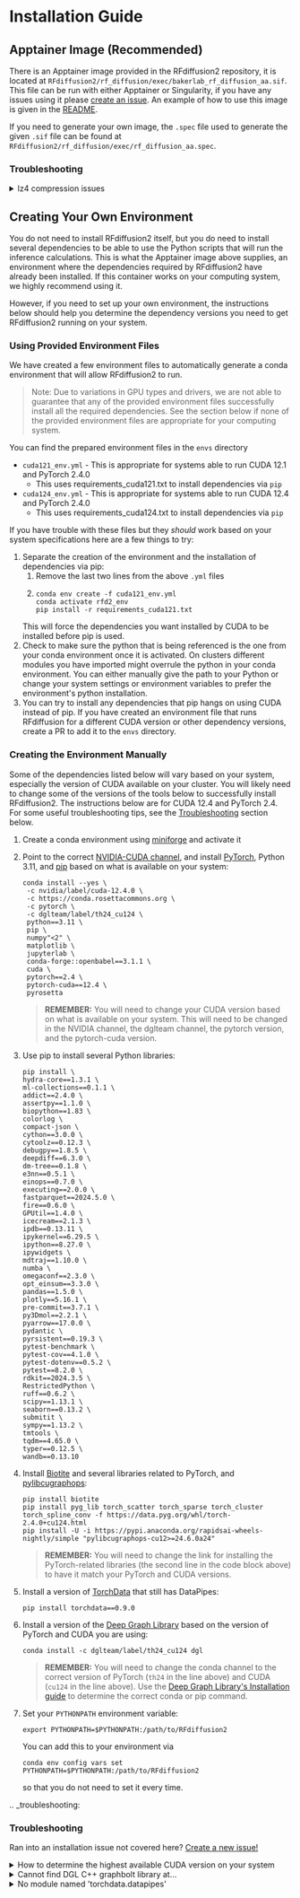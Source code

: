 # Installation Guide

## Apptainer Image (Recommended)
There is an Apptainer image provided in the RFdiffusion2 repository, it is located at `RFdiffusion2/rf_diffusion/exec/bakerlab_rf_diffusion_aa.sif`. This file can be run with either Apptainer or Singularity, if you have any issues using it please [create an issue](https://github.com/RosettaCommons/RFdiffusion2/issues). An example of how to use this image is given in the [README](readme_link.html#inference).

If you need to generate your own image, the `.spec` file used to generate the given `.sif` file can be found at `RFdiffusion2/rf_diffusion/exec/rf_diffusion_aa.spec`.

### Troubleshooting
<a id="image_troubleshooting"></a>

<details>
<summary>lz4 compression issues</summary>

Full error message you might see: 
```
FATAL: container creation failed: mount hook function failure: mount /proc/self/fd/3->/var/apptainer/mnt/session/rootfs error: while mounting image /proc/self/fd/3: squashfuse_ll exited with status 255: Squashfs image uses lz4 compression, this version supports only zlib.
```
Or you may see
```
FATAL: kernel reported a bad superblock for squashfs image partition,possible causes are that your kernel doesn't support the compression algorithm or the image is corrupted.
```

To fix this issue you can rebuild the sif on your HPC cluster: 
```
apptainer build --sandbox rfd2_sandbox /path/to/bakerlab_rf_diffusion_aa.sif
apptainer build rfd2_zlib.sif rfd2_sandbox
```
Thank you to those who posted in [Issue 10](https://github.com/RosettaCommons/RFdiffusion2/issues/10) for reporting this problem and documenting a
solution.  
</details>


## Creating Your Own Environment
You do not need to install RFdiffusion2 itself, but you do need to install several dependencies to be able to use the Python scripts that will run the inference calculations. 
This is what the Apptainer image above supplies, an environment where the dependencies required by RFdiffusion2 have already been installed. 
If this container works on your computing system, we highly recommend using it. 

However, if you need to set up your own environment, the instructions below should help you determine the dependency versions you need to get RFdiffusion2 running on your system. 

### Using Provided Environment Files
We have created a few environment files to automatically generate a conda environment that will allow RFdiffusion2 to run. 
> Note: Due to variations in GPU types and drivers, we are not able to guarantee that any of the provided environment files successfully install all the required dependencies. See the section below if none of the provided environment files are appropriate for your computing system. 

You can find the prepared environment files in the `envs` directory
- `cuda121_env.yml` - This is appropriate for systems able to run CUDA 12.1 and PyTorch 2.4.0
    - This uses requirements_cuda121.txt to install dependencies via `pip`
- `cuda124_env.yml` - This is appropriate for systems able to run CUDA 12.4 and PyTorch 2.4.0
    - This uses requirements_cuda124.txt to install dependencies via `pip`

If you have trouble with these files but they *should* work based on your system specifications here are a few things to try: 
1. Separate the creation of the environment and the installation of dependencies via pip: 
    1. Remove the last two lines from the above `.yml` files
    2. 
        ```
        conda env create -f cuda121_env.yml
        conda activate rfd2_env
        pip install -r requirements_cuda121.txt
        ```
    This will force the dependencies you want installed by CUDA to be installed before pip is used. 
2. Check to make sure the python that is being referenced is the one from your conda environment once it is activated. On clusters different modules you have imported might overrule the python in your conda environment. You can either manually give the path to your Python or change your system settings or environment variables to prefer the environment's python installation.
3. You can try to install any dependencies that pip hangs on using CUDA instead of pip.
If you have created an environment file that runs RFdiffusion for a different CUDA version or other dependency versions, create a PR to add it to the `envs` directory. 

### Creating the Environment Manually
Some of the dependencies listed below will vary based on your system, especially the version of CUDA available on your cluster. 
You will likely need to change some of the versions of the tools below to successfully install RFdiffusion2. 
The instructions below are for CUDA 12.4 and PyTorch 2.4.
For some useful troubleshooting tips, see the [Troubleshooting](#install_troubleshooting) section below. 

1. Create a conda environment using [miniforge](https://github.com/conda-forge/miniforge) and activate it
1. Point to the correct [NVIDIA-CUDA channel](https://anaconda.org/nvidia/cuda/labels),  and install [PyTorch](https://pytorch.org/), Python 3.11, and [pip](https://pip.pypa.io/en/latest/) based on what is available on your system:
    ```
    conda install --yes \
     -c nvidia/label/cuda-12.4.0 \
     -c https://conda.rosettacommons.org \
     -c pytorch \
     -c dglteam/label/th24_cu124 \
     python==3.11 \
     pip \
     numpy"<2" \
     matplotlib \
     jupyterlab \
     conda-forge::openbabel==3.1.1 \
     cuda \
     pytorch==2.4 \
     pytorch-cuda==12.4 \
     pyrosetta
    ```
    > **REMEMBER:** You will need to change your CUDA version based on what is available on your system. This will need to be changed in the 
    > NVIDIA channel, the dglteam channel, the pytorch version, and the pytorch-cuda version. 

1. Use pip to install several Python libraries: 
    ```
    pip install \
    hydra-core==1.3.1 \
    ml-collections==0.1.1 \
    addict==2.4.0 \
    assertpy==1.1.0 \
    biopython==1.83 \
    colorlog \
    compact-json \
    cython==3.0.0 \
    cytoolz==0.12.3 \
    debugpy==1.8.5 \
    deepdiff==6.3.0 \
    dm-tree==0.1.8 \
    e3nn==0.5.1 \
    einops==0.7.0 \
    executing==2.0.0 \
    fastparquet==2024.5.0 \
    fire==0.6.0 \
    GPUtil==1.4.0 \
    icecream==2.1.3 \
    ipdb==0.13.11 \
    ipykernel==6.29.5 \
    ipython==8.27.0 \
    ipywidgets \
    mdtraj==1.10.0 \
    numba \
    omegaconf==2.3.0 \
    opt_einsum==3.3.0 \
    pandas==1.5.0 \
    plotly==5.16.1 \
    pre-commit==3.7.1 \
    py3Dmol==2.2.1 \
    pyarrow==17.0.0 \
    pydantic \
    pyrsistent==0.19.3 \
    pytest-benchmark \
    pytest-cov==4.1.0 \
    pytest-dotenv==0.5.2 \
    pytest==8.2.0 \
    rdkit==2024.3.5 \
    RestrictedPython \
    ruff==0.6.2 \
    scipy==1.13.1 \
    seaborn==0.13.2 \
    submitit \
    sympy==1.13.2 \
    tmtools \
    tqdm==4.65.0 \
    typer==0.12.5 \
    wandb==0.13.10
    ```
1. Install [Biotite](https://www.biotite-python.org/latest/index.html) and several libraries related to PyTorch, and [pylibcugraphops](https://pypi.org/project/pylibcugraphops-cu12/):
    ```
    pip install biotite
    pip install pyg_lib torch_scatter torch_sparse torch_cluster torch_spline_conv -f https://data.pyg.org/whl/torch-2.4.0+cu124.html
    pip install -U -i https://pypi.anaconda.org/rapidsai-wheels-nightly/simple "pylibcugraphops-cu12>=24.6.0a24" 
    ```
    > **REMEMBER:** You will need to change the link for installing the PyTorch-related libraries (the second line in the code block above) to have it match your PyTorch and CUDA versions. 
1. Install a version of [TorchData](https://pypi.org/project/torchdata/#what-is-torchdata) that still has DataPipes:
    ```
    pip install torchdata==0.9.0
    ```
1. Install a version of the [Deep Graph Library](https://www.dgl.ai/pages/start.html) based on the version of PyTorch and CUDA you are using: 
    ```
    conda install -c dglteam/label/th24_cu124 dgl
    ```
    > **REMEMBER:** You will need to change the conda channel to the correct version of PyTorch (`th24` in the line above) and CUDA (`cu124` in the line above). Use the [Deep Graph Library's Installation guide](https://www.dgl.ai/pages/start.html) to determine the correct conda or pip command. 
1. Set your `PYTHONPATH` environment variable:
    ```
    export PYTHONPATH=$PYTHONPATH:/path/to/RFdiffusion2
    ```
    
    You can add this to your environment via
    ```
    conda env config vars set PYTHONPATH=$PYTHONPATH:/path/to/RFdiffusion2
    ```
    so that you do not need to set it every time.

.. _troubleshooting:

### Troubleshooting
<a id="install_troubleshooting"></a>
Ran into an installation issue not covered here? [Create a new issue!](https://github.com/RosettaCommons/RFdiffusion2/issues)


<details>
<summary>How to determine the highest available CUDA version on your system</summary>

The `nvidia-smi` command will print out information about the available GPUs you can access on your cluster. 
The first line in the result will look something like:
```
+---------------------------------------------------------------------------------------+
| NVIDIA-SMI 535.230.02             Driver Version: 535.230.02   CUDA Version: 12.2     |
|-----------------------------------------+----------------------+----------------------+
```
Here, this means that this system can only support up to CUDA 12.2. However, if you look at the possible [PyTorch versions](https://pytorch.org/get-started/previous-versions/)
and [Deep Graph Library versions](https://www.dgl.ai/pages/start.html) on their installation pages, you'll notice that they don't
have versions for 12.2, so in this situation you would need to change the installation instructions to work with CUDA 12.1.
</details>

<details>
<summary>Cannot find DGL C++ graphbolt library at...</summary>

Seeing this error likely means that the version of the Deep Graph Library (DGL) that you have installed does not match
the corresponding version of PyTorch your system is finding. Double check that you installed the correct versions of 
these tools and ensure that your system does not have a different version of PyTorch it is finding. 

It might also be useful to `ls` in the given directory to see what version of the DGL libraries you have installed. 
For example, if your error says it is looking for `graphbolt/libgraphbolt_pytorch_2.4.0.so` it means your system is
using Pytorch version 2.4.0. Meanwhile if you `ls` in the directory you might see that you only have `libgraphbolt_pytorch_2.1.2.so`
meaning that the version of DGL you downloaded was only mean to work with PyTorch versions up to 2.1.2.
</details>

<details>
<summary>No module named 'torchdata.datapipes'</summary>

Newer versions of TorchData have stopped supporting their DataPipes tools. You will need to downgrade the version of TorchData
you have installed to one at or below version 0.9.0. You can learn more about this change on [TorchData's PyPI page](https://pypi.org/project/torchdata/). 
</details>



